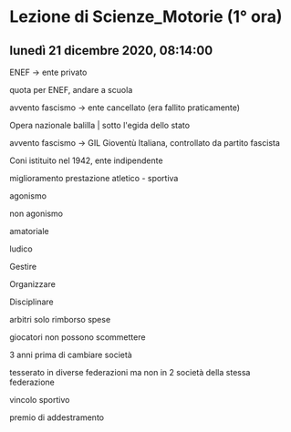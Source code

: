 # Lezione di Scienze_Motorie (1° ora)

## lunedì 21 dicembre 2020, 08:14:00

ENEF -> ente privato

quota per ENEF, andare a scuola

avvento fascismo -> ente cancellato (era fallito praticamente)

Opera nazionale  balilla | sotto l'egida dello stato

avvento fascismo -> GIL Gioventù Italiana, controllato da partito fascista



Coni istituito nel 1942, ente indipendente

miglioramento prestazione atletico - sportiva



agonismo

non agonismo

amatoriale

ludico





Gestire

Organizzare

Disciplinare





arbitri solo rimborso spese

giocatori non possono scommettere



3 anni prima di cambiare società

tesserato in diverse federazioni ma non in 2 società della stessa federazione

vincolo sportivo



premio di addestramento




